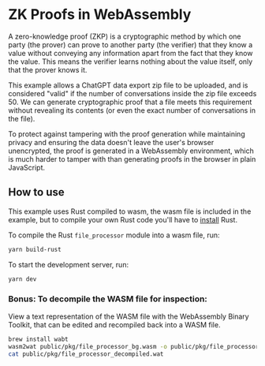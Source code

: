 # ZK Proofs in WebAssembly 

A zero-knowledge proof (ZKP) is a cryptographic method by which one party (the prover) can prove to another party (the verifier) that they know a value without conveying any information apart from the fact that they know the value. This means the verifier learns nothing about the value itself, only that the prover knows it.

This example allows a ChatGPT data export zip file to be uploaded, and is considered "valid" if the number of conversations inside the zip file exceeds 50. We can generate cryptographic proof that a file meets this requirement without revealing its contents (or even the exact number of conversations in the file).

To protect against tampering with the proof generation while maintaining privacy and ensuring the data doesn't leave the user's browser unencrypted, the proof is generated in a WebAssembly environment, which is much harder to tamper with than generating proofs in the browser in plain JavaScript.

## How to use
This example uses Rust compiled to wasm, the wasm file is included in the example, but to compile your own Rust code you'll have to [install](https://www.rust-lang.org/learn/get-started) Rust.

To compile the Rust `file_processor` module into a wasm file, run:

```bash
yarn build-rust
```

To start the development server, run:

```bash
yarn dev
```

### Bonus: To decompile the WASM file for inspection:
View a text representation of the WASM file with the WebAssembly Binary Toolkit, that can be edited and recompiled back into a WASM file.

```bash
brew install wabt
wasm2wat public/pkg/file_processor_bg.wasm -o public/pkg/file_processor_decompiled.wat
cat public/pkg/file_processor_decompiled.wat
```
